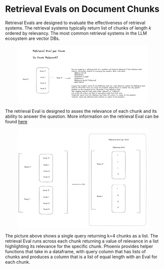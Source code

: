 # Retrieval Evals on Document Chunks

Retrieval Evals are designed to evaluate the effectiveness of retrieval systems. The retrieval systems typically return list of chunks of length _k_ ordered by relevancy. The most common retrieval systems in the LLM ecosystem are vector DBs.

<figure><img src="../../.gitbook/assets/chunk_retrieval_eval.png" alt=""><figcaption></figcaption></figure>

The retrieval Eval is designed to asses the relevance of each chunk and its ability to answer the question. More information on the retrieval Eval can be found [here](../../evaluation/how-to-evals/running-pre-tested-evals/retrieval-rag-relevance.md)

<figure><img src="../../.gitbook/assets/all_chunk_retrieval (1).png" alt=""><figcaption></figcaption></figure>

The picture above shows a single query returning k=4 chunks as a list. The retrieval Eval runs across each chunk returning a value of relevance in a list highlighting its relevance for the specific chunk. Phoenix provides helper functions that take in a dataframe, with query column that has lists of chunks and produces a column that is a list of equal length with an Eval for each chunk.

